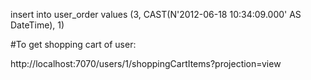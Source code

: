 
insert into user_order values (3, CAST(N'2012-06-18 10:34:09.000' AS DateTime), 1)

#To get shopping cart of user: 

http://localhost:7070/users/1/shoppingCartItems?projection=view
